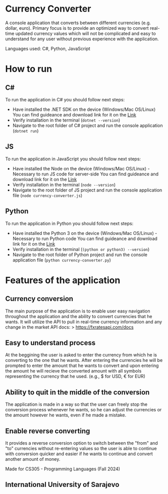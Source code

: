 # Currency Converter
A console application that converts between different currencies (e.g. dollar, euro). Primary focus is to provide an optimized way to convert real-time updated currency values which will not be complicated and easy to understand for any user without previous experience with the application. 

Languages used: C#, Python, JavaScript

# How to run

## C#

To run the application in C# you should follow next steps:
- Have installed the .NET SDK on the device (Windows/Mac OS/Linux)
  You can find guideance and download link for it on the [Link](https://dotnet.microsoft.com/en-us/download)
- Verify installation in the terminal (`dotnet --version`)
- Navigate to the root folder of C# project and run the console application (`dotnet run`)

## JS 

To run the application in JavaScript you should follow next steps:
- Have installed the Node on the device (Windows/Mac OS/Linux) - Necessary to run JS code for server-side
  You can find guideance and download link for it on the [Link](https://nodejs.org/en)
- Verify installation in the terminal (`node --version`)
- Navigate to the root folder of JS project and run the console application file (`node currency-converter.js`)

## Python 

To run the application in Python you should follow next steps:
- Have installed the Python 3 on the device (Windows/Mac OS/Linux) - Necessary to run Python code
  You can find guideance and download link for it on the [Link](https://www.python.org/downloads/)
- Verify installation in the terminal (`(python or python3) --version`)
- Navigate to the root folder of Python project and run the console application file (`python currency-converter.py`)

# Features of the application 

## Currency conversion

The main purpose of the application is to enable user easy navigation throughout the application and the ability to convert currencies that he wants.
It will utilize the API to pull in real-time currency information and any change in the market 
API docs: > https://fxratesapi.com/docs

## Easy to understand process

At the beggining the user is asked to enter the currency from which he is converting to the one that he wants. After entering the currencies he will be prompted to enter the amount that he wants to convert and upon entering the amount he will recieve the converted amount with all symbols representing the currency that he used. (e.g., $ for USD, € for EUR)

## Ability to quit in the middle of the conversion

The application is made in a way so that the user can freely stop the conversion process whenever he wants, so he can adjust the currencies or the amount however he wants, even if he made a mistake. 

## Enable reverse converting

It provides a reverse conversion option to switch between the "from" and "to" currencies without re-entering values so the user is able to continue with conversion quicker and easier if he wants to continue and convert another amount of money. 

Made for CS305 - Programming Languages (Fall 2024)

## International University of Sarajevo

